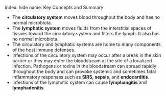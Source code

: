 index: hide
name: Key Concepts and Summary

  * The  **circulatory system** moves blood throughout the body and has no normal microbiota.
  * The  **lymphatic system** moves fluids from the interstitial spaces of tissues toward the circulatory system and filters the lymph. It also has no normal microbiota.
  * The circulatory and lymphatic systems are home to many components of the host immune defenses.
  * Infections of the circulatory system may occur after a break in the skin barrier or they may enter the bloodstream at the site of a localized infection. Pathogens or toxins in the bloodstream can spread rapidly throughout the body and can provoke systemic and sometimes fatal inflammatory responses such as  **SIRS**,  **sepsis**, and  **endocarditis**.
  * Infections of the lymphatic system can cause  **lymphangitis** and  **lymphadenitis**.
